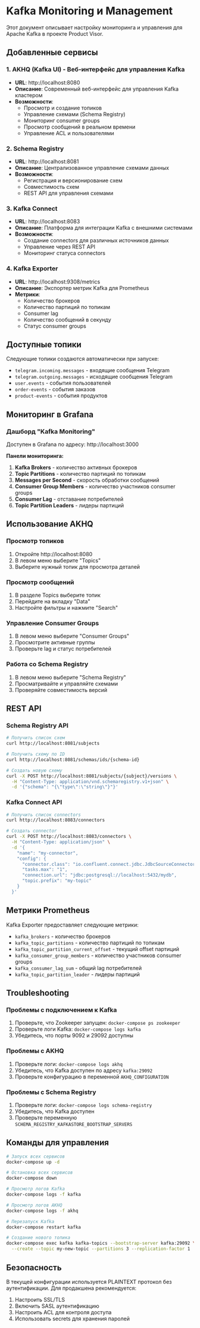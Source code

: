 # Kafka Monitoring и Management

Этот документ описывает настройку мониторинга и управления для Apache Kafka в проекте Product Visor.

## Добавленные сервисы

### 1. AKHQ (Kafka UI) - Веб-интерфейс для управления Kafka
- **URL**: http://localhost:8080
- **Описание**: Современный веб-интерфейс для управления Kafka кластером
- **Возможности**:
  - Просмотр и создание топиков
  - Управление схемами (Schema Registry)
  - Мониторинг consumer groups
  - Просмотр сообщений в реальном времени
  - Управление ACL и пользователями

### 2. Schema Registry
- **URL**: http://localhost:8081
- **Описание**: Централизованное управление схемами данных
- **Возможности**:
  - Регистрация и версионирование схем
  - Совместимость схем
  - REST API для управления схемами

### 3. Kafka Connect
- **URL**: http://localhost:8083
- **Описание**: Платформа для интеграции Kafka с внешними системами
- **Возможности**:
  - Создание connectors для различных источников данных
  - Управление через REST API
  - Мониторинг статуса connectors

### 4. Kafka Exporter
- **URL**: http://localhost:9308/metrics
- **Описание**: Экспортер метрик Kafka для Prometheus
- **Метрики**:
  - Количество брокеров
  - Количество партиций по топикам
  - Consumer lag
  - Количество сообщений в секунду
  - Статус consumer groups

## Доступные топики

Следующие топики создаются автоматически при запуске:

- `telegram.incoming.messages` - входящие сообщения Telegram
- `telegram.outgoing.messages` - исходящие сообщения Telegram
- `user.events` - события пользователей
- `order-events` - события заказов
- `product-events` - события продуктов

## Мониторинг в Grafana

### Дашборд "Kafka Monitoring"
Доступен в Grafana по адресу: http://localhost:3000

**Панели мониторинга:**
1. **Kafka Brokers** - количество активных брокеров
2. **Topic Partitions** - количество партиций по топикам
3. **Messages per Second** - скорость обработки сообщений
4. **Consumer Group Members** - количество участников consumer groups
5. **Consumer Lag** - отставание потребителей
6. **Topic Partition Leaders** - лидеры партиций

## Использование AKHQ

### Просмотр топиков
1. Откройте http://localhost:8080
2. В левом меню выберите "Topics"
3. Выберите нужный топик для просмотра деталей

### Просмотр сообщений
1. В разделе Topics выберите топик
2. Перейдите на вкладку "Data"
3. Настройте фильтры и нажмите "Search"

### Управление Consumer Groups
1. В левом меню выберите "Consumer Groups"
2. Просмотрите активные группы
3. Проверьте lag и статус потребителей

### Работа со Schema Registry
1. В левом меню выберите "Schema Registry"
2. Просматривайте и управляйте схемами
3. Проверяйте совместимость версий

## REST API

### Schema Registry API
```bash
# Получить список схем
curl http://localhost:8081/subjects

# Получить схему по ID
curl http://localhost:8081/schemas/ids/{schema-id}

# Создать новую схему
curl -X POST http://localhost:8081/subjects/{subject}/versions \
  -H "Content-Type: application/vnd.schemaregistry.v1+json" \
  -d '{"schema": "{\"type\":\"string\"}"}'
```

### Kafka Connect API
```bash
# Получить список connectors
curl http://localhost:8083/connectors

# Создать connector
curl -X POST http://localhost:8083/connectors \
  -H "Content-Type: application/json" \
  -d '{
    "name": "my-connector",
    "config": {
      "connector.class": "io.confluent.connect.jdbc.JdbcSourceConnector",
      "tasks.max": "1",
      "connection.url": "jdbc:postgresql://localhost:5432/mydb",
      "topic.prefix": "my-topic"
    }
  }'
```

## Метрики Prometheus

Kafka Exporter предоставляет следующие метрики:

- `kafka_brokers` - количество брокеров
- `kafka_topic_partitions` - количество партиций по топикам
- `kafka_topic_partition_current_offset` - текущий offset партиций
- `kafka_consumer_group_members` - количество участников consumer groups
- `kafka_consumer_lag_sum` - общий lag потребителей
- `kafka_topic_partition_leader` - лидеры партиций

## Troubleshooting

### Проблемы с подключением к Kafka
1. Проверьте, что Zookeeper запущен: `docker-compose ps zookeeper`
2. Проверьте логи Kafka: `docker-compose logs kafka`
3. Убедитесь, что порты 9092 и 29092 доступны

### Проблемы с AKHQ
1. Проверьте логи: `docker-compose logs akhq`
2. Убедитесь, что Kafka доступен по адресу `kafka:29092`
3. Проверьте конфигурацию в переменной `AKHQ_CONFIGURATION`

### Проблемы с Schema Registry
1. Проверьте логи: `docker-compose logs schema-registry`
2. Убедитесь, что Kafka доступен
3. Проверьте переменную `SCHEMA_REGISTRY_KAFKASTORE_BOOTSTRAP_SERVERS`

## Команды для управления

```bash
# Запуск всех сервисов
docker-compose up -d

# Остановка всех сервисов
docker-compose down

# Просмотр логов Kafka
docker-compose logs -f kafka

# Просмотр логов AKHQ
docker-compose logs -f akhq

# Перезапуск Kafka
docker-compose restart kafka

# Создание нового топика
docker-compose exec kafka kafka-topics --bootstrap-server kafka:29092 \
  --create --topic my-new-topic --partitions 3 --replication-factor 1
```

## Безопасность

В текущей конфигурации используется PLAINTEXT протокол без аутентификации. Для продакшена рекомендуется:

1. Настроить SSL/TLS
2. Включить SASL аутентификацию
3. Настроить ACL для контроля доступа
4. Использовать secrets для хранения паролей
